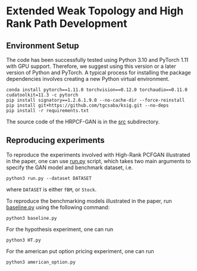 # Extended Weak Topology and High Rank Path Development

## Environment Setup
The code has been successfully tested using Python 3.10 and PyTorch 1.11 with GPU support. Therefore, we suggest using this version or a later version of Python and PyTorch. A typical process for installing the package dependencies involves creating a new Python virtual environment.

```console
conda install pytorch==1.11.0 torchvision==0.12.0 torchaudio==0.11.0 cudatoolkit=11.3 -c pytorch
pip install signatory==1.2.6.1.9.0 --no-cache-dir --force-reinstall
pip install git+https://github.com/tgcsaba/ksig.git --no-deps
pip install -r requirements.txt
```
The source code of the HRPCF-GAN is in the [src](src/) subdirectory.

## Reproducing experiments
 To reproduce the experiments involved with High-Rank PCFGAN illustrated in the paper, one can use [run.py](run.py) script, which takes two main arguments to specify the GAN model and benchmark dataset, i.e. 
 ```console
 python3 run.py --dataset DATASET
 ```   
 where `DATASET` is either `fBM`, or `Stock`.

 To reproduce the benchmarking models illustrated in the paper, run [baseline.py](baseline.py) using the following command:
 ```console
 python3 baseline.py
 ```

For the hypothesis experiment, one can run
```console
python3 HT.py
```

For the american put option pricing experiment, one can run
```console
python3 american_option.py
```